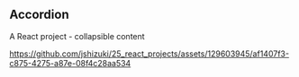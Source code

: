 ## Accordion

A React project - collapsible content

https://github.com/jshizuki/25_react_projects/assets/129603945/af1407f3-c875-4275-a87e-08f4c28aa534
